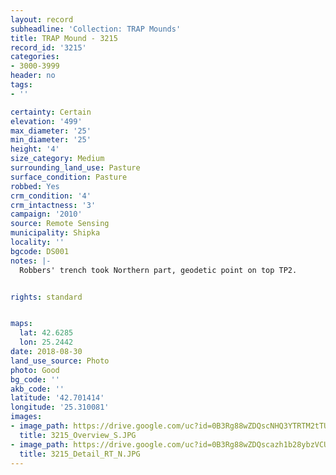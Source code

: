 ```yaml
---
layout: record
subheadline: 'Collection: TRAP Mounds'
title: TRAP Mound - 3215
record_id: '3215'
categories:
- 3000-3999
header: no
tags:
- ''

certainty: Certain
elevation: '499'
max_diameter: '25'
min_diameter: '25'
height: '4'
size_category: Medium
surrounding_land_use: Pasture
surface_condition: Pasture
robbed: Yes
crm_condition: '4'
crm_intactness: '3'
campaign: '2010'
source: Remote Sensing
municipality: Shipka
locality: ''
bgcode: DS001
notes: |-
  Robbers' trench took Northern part, geodetic point on top TP2.


rights: standard


maps:
  lat: 42.6285
  lon: 25.2442
date: 2018-08-30
land_use_source: Photo
photo: Good
bg_code: ''
akb_code: ''
latitude: '42.701414'
longitude: '25.310081'
images:
- image_path: https://drive.google.com/uc?id=0B3Rg88wZDQscNHQ3YTRTM2tTUWs
  title: 3215_Overview_S.JPG
- image_path: https://drive.google.com/uc?id=0B3Rg88wZDQscazh1b28ybzVCU0E
  title: 3215_Detail_RT_N.JPG
---
```

